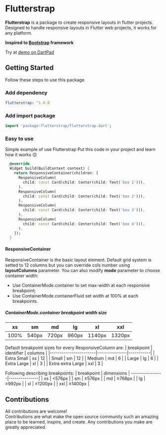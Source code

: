 
# Flutterstrap

**Flutterstrap** is a package to create responsive layouts in flutter projects.
Designed to handle responsive layouts in Flutter web projects, it works for any platform.

**Inspired to [Bootstrap](https://getbootstrap.com) framework**

Try at [demo on DartPad](https://dartpad.dev/?id=adc568d0883ec002c51c25945649391a)

## Getting Started
Follow these steps to use this package

### Add dependency

```yaml  
flutterstrap: ^1.0.0  
```  

### Add import package

```dart  
import 'package:flutterstrap/flutterstrap.dart';  
```  

### Easy to use
Simple example of use Flutterstrap
Put this code in your project and learn how it works 😊

```dart  
  @override
  Widget build(BuildContext context) {
    return ResponsiveContainer(children: [
      ResponsiveColumn(
        child: const Card(child: Center(child: Text('box 1'))),
      ),
      ResponsiveColumn(
        child: const Card(child: Center(child: Text('box 2'))),
      ),
      ResponsiveColumn(
        child: const Card(child: Center(child: Text('box 3'))),
      ),
      ResponsiveColumn(
        child: const Card(child: Center(child: Text('box 4'))),
      ),
    ]);
  }
```  

#### ResponsiveContainer
ResponsiveContainer is the basic layout element.
Default grid system is setted to 12 columns but you can override cols number using **layoutColumns** parameter.
You can also modify **mode** parameter to choose container width:
* Use ContainerMode.container to set max-width at each responsive breakpoint;
* Use ContainerMode.containerFluid set width at 100% at each breakpoints.

##### ContainerMode.container  breakpoint width size
|	xs 		 |	sm		  |	md		   |	lg		    |	xl		    |	xxl			|
|-----------|-----------|-----------|-----------|-----------|-------------|		
|	100% 	|	540px	|	720px	|	960px	|	1140px	|	1320px	|	


Default breakpoint sizes for every ResponsiveColumn are:
| breakpoint 			| identifier 	| columns 	|
|-----------------------|---------------|-----------|
| Extra Small			| xs 			| 12 		|
| Small		 			| sm 			| 12 		|
| Medium	 			| md 			| 6 		|
| Large		 			| lg 			| 6 		|
| Extra Large			| xl 			| 3 		|
| Extra extra Large 	| xxl 			| 3 		|

Following describing breakpoints:
| breakpoint 	| dimensions	|
----------------|---------------|
| xs 			| <576px		|
| sm 			| ≥576px 		|
| md 			| ≥768px 		|
| lg 			| ≥992px 		|
| xl 			| ≥1200px 		|
| xxl 			| ≥1400px 		|

## Contributions
All contributions are welcome!  
Contributions are what make the open source community such an amazing place to be learned, inspire, and create. Any contributions you make are greatly appreciated.